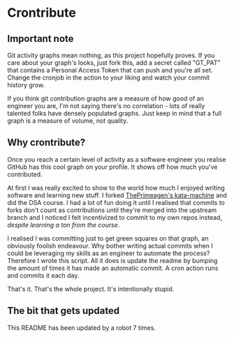 # Crontribute

## Important note

Git activity graphs mean nothing, as this project hopefully proves. If you care about your graph's looks, just fork this, add a secret called "GT_PAT" that contains a Personal Access Token that can push and you're all set. Change the cronjob in the action to your liking and watch your commit history grow.

If you think git contribution graphs are a measure of how good of an engineer you are, I'm not saying there's no correlation - lots of really talented folks have densely populated graphs. Just keep in mind that a full graph is a measure of volume, not quality.

## Why crontribute?

Once you reach a certain level of activity as a software engineer you realise GitHub has this cool graph on your profile. It shows off how much you've contributed.

At first I was really excited to show to the world how much I enjoyed writing software and learning new stuff. I forked [ThePrimeagen's kata-machine](https://github.com/ThePrimeagen/kata-machine) and did the DSA course. I had a lot of fun doing it until I realised that commits to forks don't count as contributions until they're merged into the upstream branch and I noticed I felt incentivized to commit to my own repos instead, *despite learning a ton from the course*.

I realised I was committing just to get green squares on that graph, an obviously foolish endeavour. Why bother writing actual commits when I could be leveraging my skills as an engineer to automate the process? Therefore I wrote this script. All it does is update the readme by bumping the amount of times it has made an automatic commit. A cron action runs and commits it each day.

That's it. That's the whole project. It's intentionally stupid.

## The bit that gets updated

This README has been updated by a robot 7 times.
